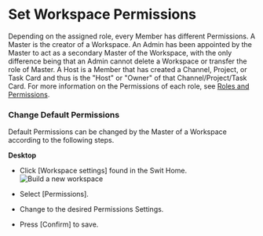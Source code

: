 # Set Workspace Permissions

 Depending on the assigned role, every Member has different Permissions. A Master is the creator of a Workspace. An Admin has been appointed by the Master to act as a secondary Master of the Workspace, with the only difference being that an Admin cannot delete a Workspace or transfer the role of Master. A Host is a Member that has created a Channel, Project, or Task Card and thus is the "Host" or "Owner" of that Channel/Project/Task Card. For more information on the Permissions of each role, see [Roles and Permissions](https://help.swit.io/feature/19021808473085p1BBi/1902281307463ERaDdX).

   
 ### Change Default Permissions

 Default Permissions can be changed by the Master of a Workspace according to the following steps.



**Desktop** 

* Click [Workspace settings] found in the Swit Home. ![Build a new workspace](https://files.swit.io/help_image/FB_WS3_SwitHome_Setting.png) 


* Select [Permissions].


* Change to the desired Permissions Settings.


* Press [Confirm] to save.
  